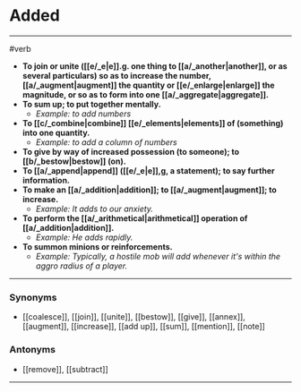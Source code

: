 # Added
---
#verb
- **To join or unite ([[e/_e|e]].g. one thing to [[a/_another|another]], or as several particulars) so as to increase the number, [[a/_augment|augment]] the quantity or [[e/_enlarge|enlarge]] the magnitude, or so as to form into one [[a/_aggregate|aggregate]].**
- **To sum up; to put together mentally.**
	- _Example: to add numbers_
- **To [[c/_combine|combine]] [[e/_elements|elements]] of (something) into one quantity.**
	- _Example: to add a column of numbers_
- **To give by way of increased possession (to someone); to [[b/_bestow|bestow]] (on).**
- **To [[a/_append|append]] ([[e/_e|e]],g, a statement); to say further information.**
- **To make an [[a/_addition|addition]]; to [[a/_augment|augment]]; to increase.**
	- _Example: It adds to our anxiety._
- **To perform the [[a/_arithmetical|arithmetical]] operation of [[a/_addition|addition]].**
	- _Example: He adds rapidly._
- **To summon minions or reinforcements.**
	- _Example: Typically, a hostile mob will add whenever it's within the aggro radius of a player._
---
### Synonyms
- [[coalesce]], [[join]], [[unite]], [[bestow]], [[give]], [[annex]], [[augment]], [[increase]], [[add up]], [[sum]], [[mention]], [[note]]
### Antonyms
- [[remove]], [[subtract]]
---
